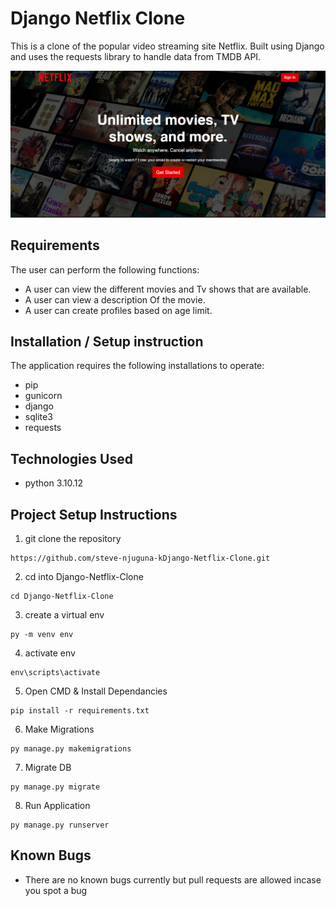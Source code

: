 # Django Netflix Clone
This is a clone of the popular video streaming site Netflix. Built using Django and uses the requests library to handle data from TMDB API.

![](Screenshot.PNG)

## Requirements
The user can perform the following functions:

- A user can view the different movies and Tv shows that are available.
- A user can view a description Of the movie.
- A user can create profiles based on age limit.

## Installation / Setup instruction
The application requires the following installations to operate:
- pip
- gunicorn
- django
- sqlite3
- requests

## Technologies Used
- python 3.10.12

## Project Setup Instructions
1) git clone the repository 
```
https://github.com/steve-njuguna-kDjango-Netflix-Clone.git
```
2. cd into Django-Netflix-Clone
```
cd Django-Netflix-Clone
```
3. create a virtual env
```
py -m venv env
```
4. activate env
```
env\scripts\activate
```
5. Open CMD & Install Dependancies
```
pip install -r requirements.txt
```
6. Make Migrations
```
py manage.py makemigrations
```
7. Migrate DB
```
py manage.py migrate
```
8. Run Application
```
py manage.py runserver
```

## Known Bugs
- There are no known bugs currently but pull requests are allowed incase you spot a bug
